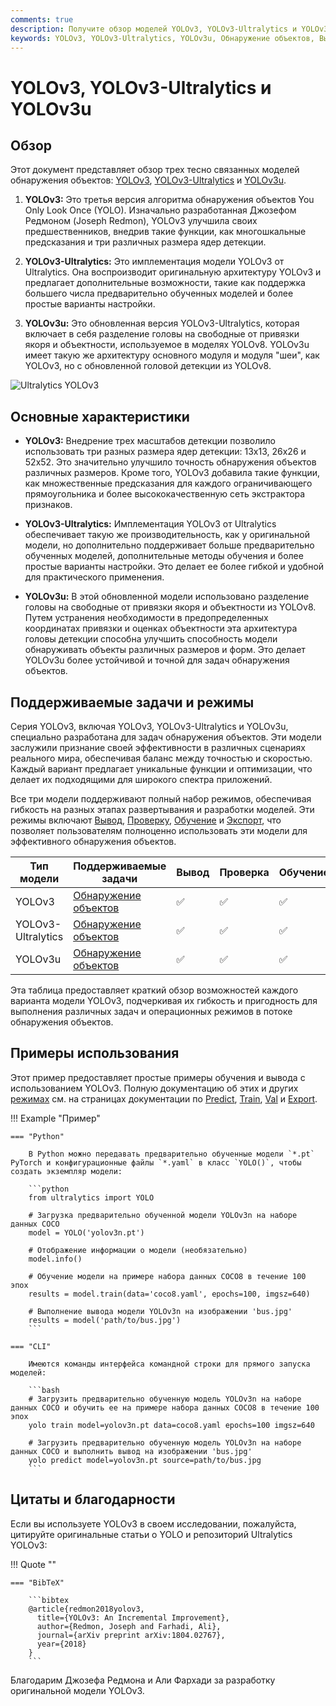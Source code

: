 ```yaml
---
comments: true
description: Получите обзор моделей YOLOv3, YOLOv3-Ultralytics и YOLOv3u. Узнайте о их основных функциях, использовании и поддерживаемых задачах для обнаружения объектов.
keywords: YOLOv3, YOLOv3-Ultralytics, YOLOv3u, Обнаружение объектов, Вывод, Обучение, Ultralytics
---
```


# YOLOv3, YOLOv3-Ultralytics и YOLOv3u

## Обзор

Этот документ представляет обзор трех тесно связанных моделей обнаружения объектов: [YOLOv3](https://pjreddie.com/darknet/yolo/), [YOLOv3-Ultralytics](https://github.com/ultralytics/yolov3) и [YOLOv3u](https://github.com/ultralytics/ultralytics).

1. **YOLOv3:** Это третья версия алгоритма обнаружения объектов You Only Look Once (YOLO). Изначально разработанная Джозефом Редмоном (Joseph Redmon), YOLOv3 улучшила своих предшественников, внедрив такие функции, как многошкальные предсказания и три различных размера ядер детекции.

2. **YOLOv3-Ultralytics:** Это имплементация модели YOLOv3 от Ultralytics. Она воспроизводит оригинальную архитектуру YOLOv3 и предлагает дополнительные возможности, такие как поддержка большего числа предварительно обученных моделей и более простые варианты настройки.

3. **YOLOv3u:** Это обновленная версия YOLOv3-Ultralytics, которая включает в себя разделение головы на свободные от привязки якоря и объектности, используемое в моделях YOLOv8. YOLOv3u имеет такую же архитектуру основного модуля и модуля "шеи", как YOLOv3, но с обновленной головой детекции из YOLOv8.

![Ultralytics YOLOv3](https://raw.githubusercontent.com/ultralytics/assets/main/yolov3/banner-yolov3.png)

## Основные характеристики

- **YOLOv3:** Внедрение трех масштабов детекции позволило использовать три разных размера ядер детекции: 13x13, 26x26 и 52x52. Это значительно улучшило точность обнаружения объектов различных размеров. Кроме того, YOLOv3 добавила такие функции, как множественные предсказания для каждого ограничивающего прямоугольника и более высококачественную сеть экстрактора признаков.

- **YOLOv3-Ultralytics:** Имплементация YOLOv3 от Ultralytics обеспечивает такую же производительность, как у оригинальной модели, но дополнительно поддерживает больше предварительно обученных моделей, дополнительные методы обучения и более простые варианты настройки. Это делает ее более гибкой и удобной для практического применения.

- **YOLOv3u:** В этой обновленной модели использовано разделение головы на свободные от привязки якоря и объектности из YOLOv8. Путем устранения необходимости в предопределенных координатах привязки и оценках объектности эта архитектура головы детекции способна улучшить способность модели обнаруживать объекты различных размеров и форм. Это делает YOLOv3u более устойчивой и точной для задач обнаружения объектов.

## Поддерживаемые задачи и режимы

Серия YOLOv3, включая YOLOv3, YOLOv3-Ultralytics и YOLOv3u, специально разработана для задач обнаружения объектов. Эти модели заслужили признание своей эффективности в различных сценариях реального мира, обеспечивая баланс между точностью и скоростью. Каждый вариант предлагает уникальные функции и оптимизации, что делает их подходящими для широкого спектра приложений.

Все три модели поддерживают полный набор режимов, обеспечивая гибкость на разных этапах развертывания и разработки моделей. Эти режимы включают [Вывод](../modes/predict.md), [Проверку](../modes/val.md), [Обучение](../modes/train.md) и [Экспорт](../modes/export.md), что позволяет пользователям полноценно использовать эти модели для эффективного обнаружения объектов.

| Тип модели         | Поддерживаемые задачи                      | Вывод | Проверка | Обучение | Экспорт |
| ------------------ | ------------------------------------------ | ----- | -------- | -------- | ------- |
| YOLOv3             | [Обнаружение объектов](../tasks/detect.md) | ✅    | ✅       | ✅       | ✅      |
| YOLOv3-Ultralytics | [Обнаружение объектов](../tasks/detect.md) | ✅    | ✅       | ✅       | ✅      |
| YOLOv3u            | [Обнаружение объектов](../tasks/detect.md) | ✅    | ✅       | ✅       | ✅      |

Эта таблица предоставляет краткий обзор возможностей каждого варианта модели YOLOv3, подчеркивая их гибкость и пригодность для выполнения различных задач и операционных режимов в потоке обнаружения объектов.

## Примеры использования

Этот пример предоставляет простые примеры обучения и вывода с использованием YOLOv3. Полную документацию об этих и других [режимах](../modes/index.md) см. на страницах документации по [Predict](../modes/predict.md), [Train](../modes/train.md), [Val](../modes/val.md) и [Export](../modes/export.md).

!!! Example "Пример"

    === "Python"

        В Python можно передавать предварительно обученные модели `*.pt` PyTorch и конфигурационные файлы `*.yaml` в класс `YOLO()`, чтобы создать экземпляр модели:

        ```python
        from ultralytics import YOLO

        # Загрузка предварительно обученной модели YOLOv3n на наборе данных COCO
        model = YOLO('yolov3n.pt')

        # Отображение информации о модели (необязательно)
        model.info()

        # Обучение модели на примере набора данных COCO8 в течение 100 эпох
        results = model.train(data='coco8.yaml', epochs=100, imgsz=640)

        # Выполнение вывода модели YOLOv3n на изображении 'bus.jpg'
        results = model('path/to/bus.jpg')
        ```

    === "CLI"

        Имеются команды интерфейса командной строки для прямого запуска моделей:

        ```bash
        # Загрузить предварительно обученную модель YOLOv3n на наборе данных COCO и обучить ее на примере набора данных COCO8 в течение 100 эпох
        yolo train model=yolov3n.pt data=coco8.yaml epochs=100 imgsz=640

        # Загрузить предварительно обученную модель YOLOv3n на наборе данных COCO и выполнить вывод на изображении 'bus.jpg'
        yolo predict model=yolov3n.pt source=path/to/bus.jpg
        ```

## Цитаты и благодарности

Если вы используете YOLOv3 в своем исследовании, пожалуйста, цитируйте оригинальные статьи о YOLO и репозиторий Ultralytics YOLOv3:

!!! Quote ""

    === "BibTeX"

        ```bibtex
        @article{redmon2018yolov3,
          title={YOLOv3: An Incremental Improvement},
          author={Redmon, Joseph and Farhadi, Ali},
          journal={arXiv preprint arXiv:1804.02767},
          year={2018}
        }
        ```

Благодарим Джозефа Редмона и Али Фархади за разработку оригинальной модели YOLOv3.
